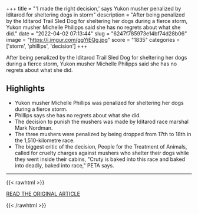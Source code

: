 +++
title = "'I made the right decision,' says Yukon musher penalized by Iditarod for sheltering dogs in storm"
description = "After being penalized by the Iditarod Trail Sled Dog for sheltering her dogs during a fierce storm, Yukon musher Michelle Philipps said she has no regrets about what she did."
date = "2022-04-02 07:13:44"
slug = "6247f785973e14bf74d28b06"
image = "https://i.imgur.com/ggYiEQg.jpg"
score = "1835"
categories = ['storm', 'phillips', 'decision']
+++

After being penalized by the Iditarod Trail Sled Dog for sheltering her dogs during a fierce storm, Yukon musher Michelle Philipps said she has no regrets about what she did.

## Highlights

- Yukon musher Michelle Phillips was penalized for sheltering her dogs during a fierce storm.
- Phillips says she has no regrets about what she did.
- The decision to punish the mushers was made by Iditarod race marshal Mark Nordman.
- The three mushers were penalized by being dropped from 17th to 18th in the 1,510-kilometre race.
- The biggest critic of the decision, People for the Treatment of Animals, called for cruelty charges against mushers who shelter their dogs while they went inside their cabins, "Cruty is baked into this race and baked into deadly, baked into race," PETA says.

---

{{< rawhtml >}}
  <p class="article-category">
    <a target="_blank" href="https://www.cbc.ca/news/canada/north/yukon-musher-appeal-iditarod-sheltering-dogs-storm-1.6400665">READ THE ORIGINAL ARTICLE</a>
  </p>
{{< /rawhtml >}}
